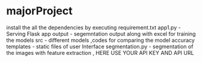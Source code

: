 # majorProject

install the all the dependencies by executing requirement.txt 
app1.py - Serving Flask app 
output - segemntation output along with excel for training the models
src - different models ,codes for comparing the model accuracy 
templates -  static files of user Interface 
segmentation.py - segmentation of the images with feature extraction , HERE USE YOUR API KEY AND API URL

